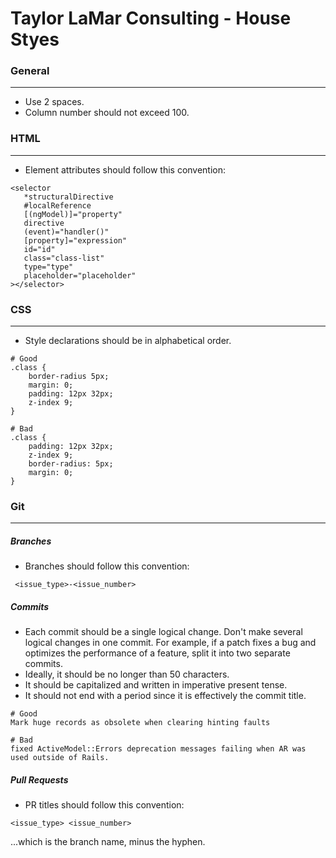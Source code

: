 # Taylor LaMar Consulting - House Styes


### General
------
- Use 2 spaces.
- Column number should not exceed 100.

### HTML
------
- Element attributes should follow this convention:
 ```
 <selector
    *structuralDirective
    #localReference
    [(ngModel)]="property"
    directive
    (event)="handler()"
    [property]="expression"
    id="id"
    class="class-list"
    type="type"
    placeholder="placeholder"
 ></selector>
 ```

### CSS
------
- Style declarations should be in alphabetical order.
 ```
 # Good
 .class {
     border-radius 5px;
     margin: 0;
     padding: 12px 32px;
     z-index 9;
 }

 # Bad
 .class {
     padding: 12px 32px;
     z-index 9;
     border-radius: 5px;
     margin: 0;
 }
 ```

### Git
------
##### Branches
- Branches should follow this convention:
 ```
  <issue_type>-<issue_number> 
 ```

##### Commits
- Each commit should be a single logical change. Don't make several logical changes in one commit. For example, if a patch fixes a bug and optimizes the performance of a feature, split it into two separate commits.
-  Ideally, it should be no longer than 50 characters.
-  It should be capitalized and written in imperative present tense.
-  It should not end with a period since it is effectively the commit title.
 ```
 # Good
 Mark huge records as obsolete when clearing hinting faults

 # Bad
 fixed ActiveModel::Errors deprecation messages failing when AR was used outside of Rails.
 ```

##### Pull Requests
- PR titles should follow this convention:
 ```
 <issue_type> <issue_number>
 ```
 ...which is the branch name, minus the hyphen.
